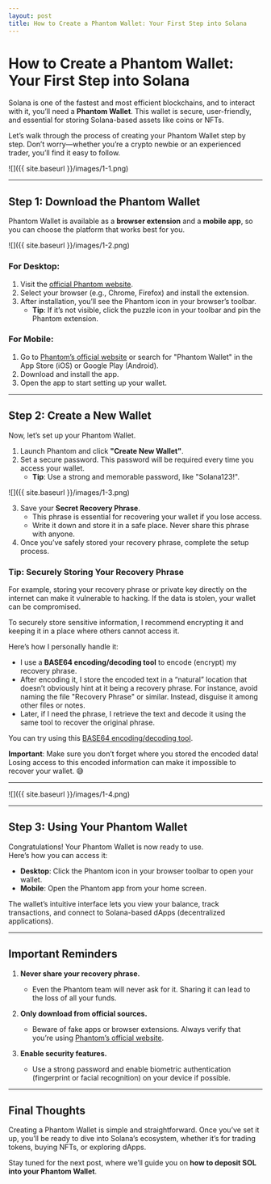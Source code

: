 ```yaml
---
layout: post
title: How to Create a Phantom Wallet: Your First Step into Solana
---
```

# How to Create a Phantom Wallet: Your First Step into Solana

Solana is one of the fastest and most efficient blockchains, and to interact with it, you’ll need a **Phantom Wallet**. This wallet is secure, user-friendly, and essential for storing Solana-based assets like coins or NFTs.

Let’s walk through the process of creating your Phantom Wallet step by step. Don’t worry—whether you’re a crypto newbie or an experienced trader, you’ll find it easy to follow.

![]({{ site.baseurl }}/images/1-1.png)

---

## Step 1: Download the Phantom Wallet

Phantom Wallet is available as a **browser extension** and a **mobile app**, so you can choose the platform that works best for you.

![]({{ site.baseurl }}/images/1-2.png)

### For Desktop:
1. Visit the [official Phantom website](https://phantom.app/download).  
2. Select your browser (e.g., Chrome, Firefox) and install the extension.  
3. After installation, you’ll see the Phantom icon in your browser’s toolbar.  
   - **Tip**: If it’s not visible, click the puzzle icon in your toolbar and pin the Phantom extension.

### For Mobile:
1. Go to [Phantom’s official website](https://phantom.app/download) or search for "Phantom Wallet" in the App Store (iOS) or Google Play (Android).  
2. Download and install the app.  
3. Open the app to start setting up your wallet.


---

## Step 2: Create a New Wallet

Now, let’s set up your Phantom Wallet.

1. Launch Phantom and click **"Create New Wallet"**.  
2. Set a secure password. This password will be required every time you access your wallet.  
   - **Tip**: Use a strong and memorable password, like "Solana123!".  
   
![]({{ site.baseurl }}/images/1-3.png)

3. Save your **Secret Recovery Phrase**.  
   - This phrase is essential for recovering your wallet if you lose access.  
   - Write it down and store it in a safe place. Never share this phrase with anyone.  
4. Once you’ve safely stored your recovery phrase, complete the setup process.


### Tip: Securely Storing Your Recovery Phrase

For example, storing your recovery phrase or private key directly on the internet can make it vulnerable to hacking. If the data is stolen, your wallet can be compromised.

To securely store sensitive information, I recommend encrypting it and keeping it in a place where others cannot access it.  

Here’s how I personally handle it:  
- I use a **BASE64 encoding/decoding tool** to encode (encrypt) my recovery phrase.  
- After encoding it, I store the encoded text in a “natural” location that doesn’t obviously hint at it being a recovery phrase. For instance, avoid naming the file "Recovery Phrase" or similar. Instead, disguise it among other files or notes.  
- Later, if I need the phrase, I retrieve the text and decode it using the same tool to recover the original phrase.

You can try using this [BASE64 encoding/decoding tool](https://base64encodedecode.netlify.app/).

**Important**: Make sure you don’t forget where you stored the encoded data! Losing access to this encoded information can make it impossible to recover your wallet. 😅

---

![]({{ site.baseurl }}/images/1-4.png)



---

## Step 3: Using Your Phantom Wallet

Congratulations! Your Phantom Wallet is now ready to use.  
Here’s how you can access it:

- **Desktop**: Click the Phantom icon in your browser toolbar to open your wallet.  
- **Mobile**: Open the Phantom app from your home screen.  

The wallet’s intuitive interface lets you view your balance, track transactions, and connect to Solana-based dApps (decentralized applications).

---

## Important Reminders

1. **Never share your recovery phrase.**  
   - Even the Phantom team will never ask for it. Sharing it can lead to the loss of all your funds.

2. **Only download from official sources.**  
   - Beware of fake apps or browser extensions. Always verify that you’re using [Phantom’s official website](https://phantom.app/download).  

3. **Enable security features.**  
   - Use a strong password and enable biometric authentication (fingerprint or facial recognition) on your device if possible.

---

## Final Thoughts

Creating a Phantom Wallet is simple and straightforward. Once you’ve set it up, you’ll be ready to dive into Solana’s ecosystem, whether it’s for trading tokens, buying NFTs, or exploring dApps.  

Stay tuned for the next post, where we’ll guide you on **how to deposit SOL into your Phantom Wallet**.

